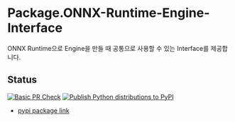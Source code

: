 # Package.ONNX-Runtime-Engine-Interface

ONNX Runtime으로 Engine을 만들 때 공통으로 사용할 수 있는 Interface를 제공합니다.

## Status

[![Basic PR Check](https://github.com/404Vector/Package.ONNX-Runtime-Engine-Interface/actions/workflows/workflow_pr_check_basic.yml/badge.svg?branch=main)](https://github.com/404Vector/Package.ONNX-Runtime-Engine-Interface/actions/workflows/workflow_pr_check_basic.yml)
[![Publish Python distributions to PyPI](https://github.com/404Vector/Package.ONNX-Runtime-Engine-Interface/actions/workflows/workflow_publish_pypi.yml/badge.svg?branch=main)](https://github.com/404Vector/Package.ONNX-Runtime-Engine-Interface/actions/workflows/workflow_publish_pypi.yml)

 - [pypi package link](https://pypi.org/project/ortei/)
